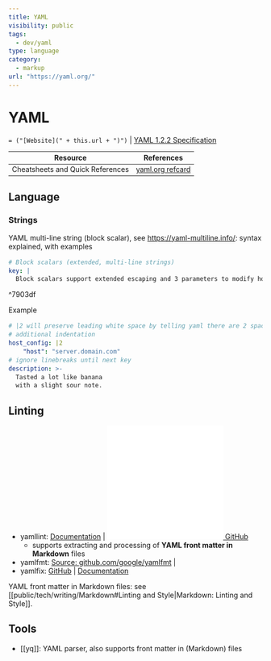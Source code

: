 ```yaml
---
title: YAML
visibility: public
tags:
  - dev/yaml
type: language
category:
  - markup
url: "https://yaml.org/"
---
```

# YAML

`= ("[Website](" + this.url + ")")` | [YAML 1.2.2 Specification](https://yaml.org/spec/1.2.2/)

| Resource | References |
| ---- | ---- |
| Cheatsheets and Quick References | [yaml.org refcard](https://yaml.org/refcard.html) |

## Language

### Strings

YAML multi-line string (block scalar), see <https://yaml-multiline.info/>: syntax explained, with examples

```yaml
# Block scalars (extended, multi-line strings)
key: |
  Block scalars support extended escaping and 3 parameters to modify how white-space and newlines are treated.
```

^7903df

Example

```yaml
# |2 will preserve leading white space by telling yaml there are 2 spaces of
# additional indentation
host_config: |2
    "host": "server.domain.com"
# ignore linebreaks until next key
description: >-
  Tasted a lot like banana
  with a slight sour note.
```


## Linting

- yamllint: [Documentation](https://yamllint.readthedocs.io/en/stable/index.html) | [![|20](github.png) GitHub](https://github.com/adrienverge/yamllint)
    - supports extracting and processing of **YAML front matter in Markdown** files
- yamlfmt: [Source: github.com/google/yamlfmt](https://github.com/google/yamlfmt) |
- yamlfix: [GitHub](https://github.com/lyz-code/yamlfix) | [Documentation](https://lyz-code.github.io/yamlfix/)

YAML front matter in Markdown files: see [[public/tech/writing/Markdown#Linting and Style|Markdown: Linting and Style]].


## Tools

- [[yq]]: YAML parser, also supports front matter in (Markdown) files
